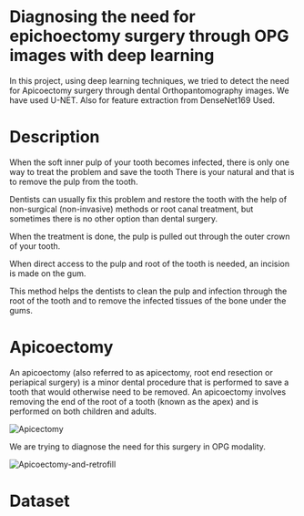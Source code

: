 # Diagnosing the need for epichoectomy surgery through OPG images with deep learning

In this project, using deep learning techniques, we tried to detect the need for Apicoectomy surgery through dental Orthopantomography images.
We have used U-NET.
Also for feature extraction from DenseNet169 Used.

# Description

When the soft inner pulp of your tooth becomes infected, there is only one way to treat the problem and save the tooth
There is your natural and that is to remove the pulp from the tooth.

Dentists can usually fix this problem and restore the tooth with the help of non-surgical (non-invasive) methods or root canal treatment, but sometimes there is no other option than dental surgery.

When the treatment is done, the pulp is pulled out through the outer crown of your tooth.

When direct access to the pulp and root of the tooth is needed, an incision is made on the gum.

This method helps the dentists to clean the pulp and infection through the root of the tooth and to remove the infected tissues of the bone under the gums.

# Apicoectomy

An apicoectomy (also referred to as apicectomy, root end resection or periapical surgery) is a minor dental procedure that is performed to save a tooth that would otherwise need to be removed. An apicoectomy involves removing the end of the root of a tooth (known as the apex) and is performed on both children and adults.


![Apicectomy](https://github.com/MojtabaZarreh/Diagnosing-the-need-for-epichoectomy-surgery-through-OPG-images-with-deep-learning/assets/71370569/852b4d89-f958-4590-b5b3-44ebaeecbd31)


We are trying to diagnose the need for this surgery in OPG modality.


![Apicoectomy-and-retrofill](https://github.com/MojtabaZarreh/Diagnosing-the-need-for-epichoectomy-surgery-through-OPG-images-with-deep-learning/assets/71370569/05018d21-59be-4845-b0a9-661c1ec37a43)



# Dataset




